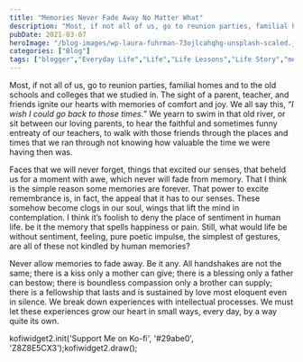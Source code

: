 ```yaml
---
title: "Memories Never Fade Away No Matter What"
description: "Most, if not all of us, go to reunion parties, familial homes and to the old schools and colleges that we studied in.&nbsp;The sight of a parent, teacher, and friends ignite our hearts with memories of comfort and joy. We all say this, “I wish I could go back to those times.” We yearn to [&hellip;]"
pubDate: 2021-03-07
heroImage: "/blog-images/wp-laura-fuhrman-73ojlcahqhg-unsplash-scaled.jpg"
categories: ["Blog"]
tags: ["blogger","Everyday Life","Life","Life Lessons","Life Story","memories","thedeveloperstory"]
---
```


Most, if not all of us, go to reunion parties, familial homes and to the old schools and colleges that we studied in. The sight of a parent, teacher, and friends ignite our hearts with memories of comfort and joy. We all say this, “_I wish I could go back to those times._” We yearn to swim in that old river, or sit between our loving parents, to hear the faithful and sometimes funny entreaty of our teachers, to walk with those friends through the places and times that we ran through not knowing how valuable the time we were having then was.

Faces that we will never forget, things that excited our senses, that beheld us for a moment with awe, which never will fade from memory. That I think is the simple reason some memories are forever. That power to excite remembrance is, in fact, the appeal that it has to our senses. These somehow become clogs in our soul, wings that lift the mind in contemplation. I think it’s foolish to deny the place of sentiment in human life. be it the memory that spells happiness or pain. Still, what would life be without sentiment, feeling, pure poetic impulse, the simplest of gestures, are all of these not kindled by human memories?

Never allow memories to fade away. Be it any. All handshakes are not the same; there is a kiss only a mother can give; there is a blessing only a father can bestow; there is boundless compassion only a brother can supply; there is a fellowship that lasts and is sustained by love most eloquent even in silence. We break down experiences with intellectual processes. We must let these experiences grow our heart in small ways, every day, by a way quite its own.

kofiwidget2.init('Support Me on Ko-fi', '#29abe0', 'Z8Z8E5CX3');kofiwidget2.draw();